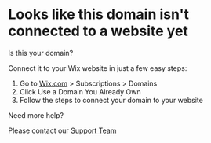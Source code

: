 # Looks like this domain isn't  connected to a website yet

Is this your domain?

Connect it to your Wix website in just a few easy steps:

1. Go to [Wix.com](https://www.wix.com/) \> Subscriptions > Domains
2. Click Use a Domain You Already Own
3. Follow the steps to connect your domain to your website

Need more help?

Please contact our [Support Team](https://www.wix.com/support/html5/)